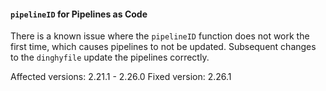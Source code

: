 #### `pipelineID` for Pipelines as Code

There is a known issue where the `pipelineID` function does not work the first time, which causes pipelines to not be updated. Subsequent changes to the `dinghyfile` update the pipelines correctly.

Affected versions: 2.21.1 - 2.26.0
Fixed version: 2.26.1
